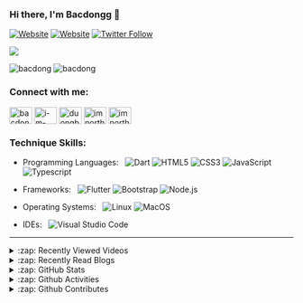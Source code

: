 ### Hi there, I'm Bacdongg 👋 ###

[![Website](https://img.shields.io/website?label=VLAUNCH.GROUP&style=for-the-badge&url=https%3A%2F%2Fvlaunch.group)](http://vlaunch.group/)
[![Website](https://img.shields.io/website?label=LAVISDECOR.ART&style=for-the-badge&url=https%3A%2F%2Flavisdecor.art)](http://lavisdecor.art/)
[![Twitter Follow](https://img.shields.io/twitter/follow/bacdongg?color=1DA1F2&logo=twitter&style=for-the-badge)](https://twitter.com/bacdongg)

![](https://komarev.com/ghpvc/?username=Bacdong&color=blueviolet&style=flat-square&label=Visitors)

<p align="left">
  <img src="https://github-readme-stats.vercel.app/api?username=bacdong&show_icons=true&locale=en&theme=tokyonight" alt="bacdong" />
  <img src="https://github-readme-stats.vercel.app/api/top-langs?username=bacdong&show_icons=true&locale=en&layout=compact&theme=tokyonight" alt="bacdong" />
</p>

### Connect with me: ###

<p align="left">
<a href="https://twitter.com/bacdongg" target="blank"><img align="center" src="https://cdn.jsdelivr.net/npm/simple-icons@3.0.1/icons/twitter.svg" alt="bacdongg" height="30" width="40" /></a>
<a href="https://linkedin.com/in/i-m-bacdongg-0218571b1" target="blank"><img align="center" src="https://cdn.jsdelivr.net/npm/simple-icons@3.0.1/icons/linkedin.svg" alt="i-m-bacdongg-0218571b1" height="30" width="40" /></a>
<a href="https://fb.com/duongbacdong.2000" target="blank"><img align="center" src="https://cdn.jsdelivr.net/npm/simple-icons@3.0.1/icons/facebook.svg" alt="duongbacdong.2000" height="30" width="40" /></a>
<a href="https://instagram.com/imnortheasthat" target="blank"><img align="center" src="https://cdn.jsdelivr.net/npm/simple-icons@3.0.1/icons/instagram.svg" alt="imnortheasthat" height="30" width="40" /></a>
  <a href="https://www.youtube.com/channel/UC2tyyHnpy_gS30lI740K3CA" target="blank"><img align="center" src="https://cdn.jsdelivr.net/npm/simple-icons@3.0.1/icons/youtube.svg" alt="imnortheasthat" height="30" width="40" /></a>
</p>

### Technique Skills: ###

- Programming Languages: &nbsp;
  ![Dart](https://img.shields.io/badge/-Dart-333333?style=flat&logo=Dart&logoColor=007ACC)
  ![HTML5](https://img.shields.io/badge/-HTML-333333?style=flat&logo=HTML5)
  ![CSS3](https://img.shields.io/badge/-CSS-333333?style=flat&logo=CSS3&logoColor=1572B6)
  ![JavaScript](https://img.shields.io/badge/-JavaScript-333333?style=flat&logo=javascript)
  ![Typescript](https://img.shields.io/badge/-JavaScript-333333?style=flat&logo=typescript)

- Frameworks: &nbsp;
  ![Flutter](https://img.shields.io/badge/-Flutter-333333?style=flat&logo=flutter&logoColor=007ACC)
  ![Bootstrap](https://img.shields.io/badge/-Bootstrap-333333?style=flat&logo=bootstrap&logoColor=563D7C)
  ![Node.js](https://img.shields.io/badge/-Node.js-333333?style=flat&logo=node.js)

- Operating Systems:  &nbsp;
  ![Linux](https://img.shields.io/badge/-Firebase-333333?style=flat&logo=firebase)
  ![MacOS](https://img.shields.io/badge/-MongoDB-333333?style=flat&logo=mongodb)

- IDEs: &nbsp;
  ![Visual Studio Code](https://img.shields.io/badge/-Visual%20Studio%20Code-333333?style=flat&logo=visual-studio-code&logoColor=007ACC)

<!-- <p align="left"> 
  <a style="margin: 0 30px" href="https://developer.mozilla.org/en-US/docs/Web/JavaScript" target="_blank"> 
    <img src="https://raw.githubusercontent.com/devicons/devicon/master/icons/javascript/javascript-original.svg" alt="javascript" width="30" height="30"/> 
  </a> 
  
   <a style="margin: 0 30px" href="https://getbootstrap.com" target="_blank"> 
    <img src="https://raw.githubusercontent.com/devicons/devicon/master/icons/bootstrap/bootstrap-plain-wordmark.svg" alt="bootstrap" width="30" height="30"/>       </a> 
    <a style="margin: 0 30px" href="https://www.material.angular.io/" target="_blank"> 
    <img src="https://angular.io/generated/images/marketing/concept-icons/material.png" alt="angular material ui" width="30" height="30"/> 
  </a>
    
   <a style="margin: 0 30px" href="https://www.angular.io/" target="_blank"> 
    <img src="https://res.cloudinary.com/practicaldev/image/fetch/s--W1T6Rsuy--/c_fill,f_auto,fl_progressive,h_320,q_auto,w_320/https://dev-to-uploads.s3.amazonaws.com/uploads/organization/profile_image/802/810a339f-085d-43d2-adac-be3c3c1ec611.png" alt="angular" width="30" height="30"/> 
  </a>
   <a style="margin: 0 30px" href="https://sass-lang.com" target="_blank"> 
    <img src="https://raw.githubusercontent.com/devicons/devicon/master/icons/sass/sass-original.svg" alt="sass" width="30" height="30"/> 
  </a> 
  <a style="margin: 0 30px" href="https://www.typescriptlang.org/" target="_blank"> 
    <img src="https://raw.githubusercontent.com/devicons/devicon/master/icons/typescript/typescript-original.svg" alt="typescript" width="30" height="30"/> 
  </a>
     
   <a style="margin: 0 30px" href="https://dart.dev" target="_blank"> 
    <img src="https://www.vectorlogo.zone/logos/dartlang/dartlang-icon.svg" alt="dart" width="30" height="30"/> 
  </a> 
  <a style="margin: 0 30px" href="https://flutter.dev" target="_blank"> 
    <img src="https://www.vectorlogo.zone/logos/flutterio/flutterio-icon.svg" alt="flutter" width="30" height="30"/> 
  </a> 
    
   <a style="margin: 0 30px" href="https://www.linux.org/" target="_blank"> 
    <img src="https://raw.githubusercontent.com/devicons/devicon/master/icons/linux/linux-original.svg" alt="linux" width="30" height="30"/> 
  </a> 
    
  <a style="margin: 0 30px" href="https://git-scm.com/" target="_blank"> 
    <img src="https://www.vectorlogo.zone/logos/git-scm/git-scm-icon.svg" alt="git" width="30" height="30"/> 
  </a> 
</p> -->

---

<details>
  <summary>:zap: Recently Viewed Videos </summary>
  
- [The Figma 2021 Crash Course by Example](https://www.youtube.com/watch?v=Gu1so3pz4bA&t=236s)
- [270+ Creative CSS & Javascript Animation & Hover Effects | Stunning CSS3 Effects 2020](https://www.youtube.com/watch?v=iZ9tuuZzY_g)
- [2021 Tech Trends & Predictions for Developers](https://www.youtube.com/watch?v=oHtR5YSPLjo)
- [5 Tips To Get A Job in Web Development: Career Advice](https://www.youtube.com/watch?v=eip8MnR-4Z8)
- [webpack Tutorial: devServer & Hot Module Replacement (Live Reload)](https://www.youtube.com/watch?v=yR25JoybTxo)

➡️ [More recently viewed videos...](https://youtube.com)
</details>

<details>
  <summary>:zap: Recently Read Blogs </summary>
  
- [SCSS: @mixin and @include](https://sass-lang.com/documentation/at-rules/mixin)
- [50+ Best CSS Hover Effects](https://csspoint101.com/50-best-css-hover-effects-2020/)
- [Easy Lorem Ipsum Text Generator With Pure JavaScript – lorem-js](https://www.cssscript.com/easy-lorem-ipsum-text-generator-pure-javascript-lorem-js/)

➡️ [More recently read blogs...](https://vlaunch.com/blogs)
</details>

<details>
  <summary>:zap: GitHub Stats </summary>

  <p align="left">
    <img src="https://github-readme-stats.vercel.app/api?username=bacdong&show_icons=true&locale=en&theme=tokyonight" alt="bacdong" />
  </p>
</details>

<details>
  <summary>:zap: Github Activities </summary>
  
  <p align="left">
    <img src="https://github-readme-streak-stats.herokuapp.com/?user=bacdong&theme=tokyonight" alt="bacdong" />
  </p>
</details>

<details>
  <summary>:zap: Github Contributes </summary>
  
  <p align="left"> 
    <a href="https://github.com/ryo-ma/github-profile-trophy">
      <img src="https://github-profile-trophy.vercel.app/?username=bacdong&theme=tokyonight" alt="bacdong" />
    </a> 
  </p>
</details>

[website]: https://vlaunch.group
[website]: https://lavisdecor.art
[twitter]: https://twitter.com/bacdongg
[instagram]: https://instagram.com/imnortheasthat
[linkedin]: https://www.linkedin.com/in/i-m-bacdongg-0218571b1

